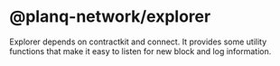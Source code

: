 

# @planq-network/explorer

Explorer depends on contractkit and connect. It provides some utility functions that make it easy to listen for new block and log information.
